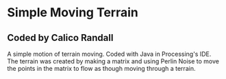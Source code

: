 # Simple Moving Terrain
## Coded by Calico Randall

A simple motion of terrain moving. Coded with Java in Processing's IDE. The terrain was created by making a matrix and using Perlin Noise to move the points in the matrix to flow as though moving through a terrain.